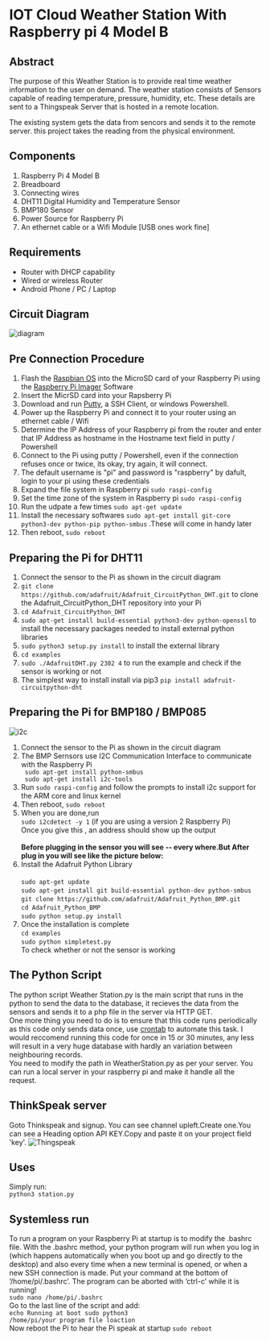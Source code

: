 # IOT Cloud Weather Station With Raspberry pi 4 Model B
## Abstract
<p> The purpose of this Weather Station is to provide real time weather information to the user on demand. The weather station consists of Sensors capable of reading temperature, pressure, humidity, etc. These details are sent to a Thingspeak Server that is hosted in a remote location. 

The existing system gets the data from sencors and sends it to the remote server. this project takes the reading from the physical environment.</p>

## Components
<ol>
  <li> Raspberry Pi 4 Model B </li>
  <li> Breadboard </li>
  <li> Connecting wires </li>
  <li> DHT11 Digital Humidity and Temperature Sensor </li>
  <li> BMP180 Sensor </li>
  <li> Power Source for Raspberry Pi </li>
  <li> An ethernet cable or a Wifi Module [USB ones work fine] </li>
</ol>

## Requirements
<ul>
  <li> Router with DHCP capability</li>
  <li> Wired or wireless Router </li>
  <li> Android Phone / PC / Laptop </li>
</ul>

## Circuit Diagram
![diagram](https://user-images.githubusercontent.com/68354042/144743086-37825040-04f5-495e-974e-d2c751e7658c.jpg)

## Pre Connection Procedure
<ol>
  <li> Flash the <a href="https://www.raspberrypi.org/downloads/raspbian/">Raspbian OS</a> into the MicroSD card of your Raspberry Pi using the <a href="https://www.raspberrypi.com/software/">Raspberry Pi Imager</a> Software</li>
  <li> Insert the MicrSD card into your Rapsberry Pi </li>
  <li> Download and run <a href="http://www.putty.org/"> Putty</a>, a SSH Client, or windows Powershell.
  <li> Power up the Raspberry Pi and connect it to your router using an ethernet cable / Wifi</li>
  <li> Determine the IP Address of your Raspberry pi from the router and enter that IP Address as hostname in the Hostname text field in putty / Powershell</li>
  <li> Connect to the Pi using putty / Powershell, even if the connection refuses once or twice, its okay, try again, it will connect. </li>
  <li> The default username is "pi" and password is "raspberry" by dafult, login to your pi using these credentials </li>
  <li> Expand the file system  in Raspberry pi <code>sudo raspi-config</code> </li>
  <li> Set the time zone of the system in Raspberry pi <code>sudo raspi-config</code></li>
  <li> Run the udpate a few times <code>sudo apt-get update</code> </li>
  <li> Install the necessary softwares <code>sudo apt-get install git-core python3-dev python-pip python-smbus</code> .These will come in handy later </li>
  <li> Then reboot, <code>sudo reboot</code> </li>
</ol>

## Preparing the Pi for DHT11
<ol>
  <li> Connect the sensor to the Pi as shown in the circuit diagram </li>
  <li> <code>git clone https://github.com/adafruit/Adafruit_CircuitPython_DHT.git</code> to clone the Adafruit_CircuitPython_DHT repository into your Pi</li>
  <li> <code>cd Adafruit_CircuitPython_DHT</code> </li>
  <li> <code>sudo apt-get install build-essential python3-dev python-openssl</code> to install the necessary packages needed to install external python libraries</li>
  <li> <code>sudo python3 setup.py install</code> to install the external library</li>
  <li><code>cd examples</code></li>
  <li> <code>sudo ./AdafruitDHT.py 2302 4</code> to run the example and check if the sensor is working or not</li>
  <li>The simplest way to install install via pip3 <code>pip install adafruit-circuitpython-dht</code> </li>
</ol>

## Preparing the Pi for BMP180 / BMP085
![i2c](https://user-images.githubusercontent.com/68354042/144743402-6e90e672-d6ff-44d1-b422-e0f7153e99ec.jpg)
<ol>
  <li> Connect the sensor to the Pi as shown in the circuit diagram </li>
  <li> The BMP Sernsors use I2C Communication Interface to communicate with the Raspberry Pi </li>
  <code> sudo apt-get install python-smbus</code><br>
  <code> sudo apt-get install i2c-tools</code>
  <li> Run <code>sudo raspi-config</code> and follow the prompts to install i2c support for the ARM core and linux kernel</li>
  <li> Then reboot, <code>sudo reboot</code> </li>
  <li> When you are done,run
  <br> <code>sudo i2cdetect -y 1</code> (if you are using a version 2 Raspberry Pi)<br> Once you give this , an address should show up the output <br><br><b> Before plugging in the sensor you will see -- every where.But After plug in you will see like the picture below:</b></li>
  <li> Install the Adafruit Python Library <br>
  <br> <code>sudo apt-get update</code> 
  <br> <code>sudo apt-get install git build-essential python-dev python-smbus</code> 
  <br> <code>git clone https://github.com/adafruit/Adafruit_Python_BMP.git</code> 
  <br> <code>cd Adafruit_Python_BMP</code> 
  <br> <code>sudo python setup.py install</code> </li>
  <li> Once the installation is complete <br> <code>cd examples</code> <br>
  <code>sudo python simpletest.py</code><br> To check whether or not the sensor is working </li>
</ol>



## The Python Script
The python script Weather Station.py is the main script that runs in the python to send the data to the database, it recieves the data from the sensors and sends it to a php file in the server via HTTP GET.
<br>
One more thing you need to do is to ensure that this code runs periodically as this code only sends data once, use <a href= "https://www.raspberrypi.org/documentation/linux/usage/cron.md">crontab</a> to automate this task. I would reccomend running this code for once in 15 or 30 minutes, any less will result in a very huge database with hardly an variation between neighbouring records. <br>
You need to modify the path in WeatherStation.py as per your server. You can run a local server in your raspberry pi and make it handle all the request.

## ThinkSpeak server
Goto Thinkspeak and signup. You can see channel upleft.Create one.You can see a Heading option API KEY.Copy and paste it on your project field 'key'.
![Thingspeak](https://user-images.githubusercontent.com/68354042/144743118-89b79245-c1d0-47a9-819f-8c2cb3d00561.jpg)


## Uses
Simply run:<br><code>python3 station.py</code><br>

## Systemless run
To run a program on your Raspberry Pi at startup is to modify the .bashrc  file. With the .bashrc method, your python program will run when you log in (which happens automatically when you boot up and go directly to the desktop) and also every time when a new terminal is opened, or when a new SSH connection is made. Put your command at the bottom of ‘/home/pi/.bashrc’. The program can be aborted with ‘ctrl-c’ while it is running!
<br><code>sudo nano /home/pi/.bashrc</code>
<br>Go to the last line of the script and add:<br>
<code>echo Running at boot 
sudo python3 /home/pi/your program file loaction</code><br>
Now reboot the Pi to hear the Pi speak at startup
<code>sudo reboot</code>
